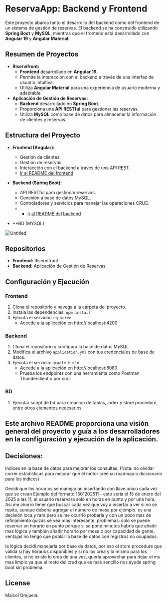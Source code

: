 
# ReservaApp: Backend y Frontend

Este proyecto abarca tanto el desarrollo del backend como del frontend de un sistema de gestión de reservas. El backend se ha construido utilizando **Spring Boot** y **MySQL**, mientras que el frontend está desarrollado con **Angular 19** y **Angular Material**.

## Resumen de Proyectos

* **Riservifront:**
  * **Frontend** desarrollado en **Angular 19**.
  * Permite la interacción con el backend a través de una interfaz de usuario intuitiva.
  * Utiliza **Angular Material** para una experiencia de usuario moderna y adaptable.
* **Aplicación de Gestión de Reservas:**
  * **Backend** desarrollado en **Spring Boot**.
  * Proporciona una **API RESTful** para gestionar las reservas.
  * Utiliza **MySQL** como base de datos para almacenar la información de clientes y reservas.

## Estructura del Proyecto

* **Frontend (Angular):**
  * Gestión de clientes.
  * Gestión de reservas.
  * Interacción con el backend a través de una API REST.
  * [Ir al README del frontend](riservifront/README.md)
* **Backend (Spring Boot):**
  * API RESTful para gestionar reservas.
  * Conexión a base de datos MySQL.
  * Controladores y servicios para manejar las operaciones CRUD.
  * * [Ir al README del backend](README.md)
 
* **BD (MYSQL)
  
![Untitled](https://github.com/user-attachments/assets/41960770-2e92-4143-99e2-c84331297250)


## Repositorios
* **Frontend:** Riservifront
* **Backend:** Aplicación de Gestión de Reservas

## Configuración y Ejecución

### Frontend
1. Clona el repositorio y navega a la carpeta del proyecto.
2. Instala las dependencias: `npm install`
3. Ejecuta el servidor: `ng serve`
   * Accede a la aplicación en http://localhost:4200

### Backend
1. Clona el repositorio y configura la base de datos MySQL.
2. Modifica el archivo `application.yml` con tus credenciales de base de datos.
3. Ejecuta el servicio: `gradle build`
   * Accede a la aplicación en http://localhost:8080
   * Prueba los endpoints con una herramienta como Postman Thunderclient o por curl.

### BD
1. Ejecutar script de bd para creación de tablas, index y store procedure, entre otros elementos necesarios


## Este archivo README proporciona una visión general del proyecto y guía a los desarrolladores en la configuración y ejecución de la aplicación.

## Decisiones:
 Indices en la base de datos para mejorar los consultas, (Nota: no olvidar correr estadísticas para mejorar que el motor cree su roadmap o diccionario para los indices)

 
 Decidí que los horarios se manejarian insertando con llave único cada vez que se crean
  Ejemplo del formato 1501202511 - esto seria el 15 de enero del 2025 a las 11, el usuario reservara solo en horas en punto y por una hora,
  Así me ahorro tener que buscar cada vez que voy a insertar a ver si no se repita, aunque debería agregar el numero de mesa por ejemplo.
  es una decisión loca y rara pero se me ocurrió probarla y con un poco mas de refinamiento quizás se vea mas interesante, problemas: solo se puede reservar en horario en punto porque si se pone minutos habría que   añadir mas lógica y también añadir horario por mesa o por capacidad de gente, ventajas no tengo que poblar la base de datos con registros no ocupados.

  la lógica decidí manejarla por base de datos, por eso el store procedure que valida si hay horarios disponibles y si no los crea y lo mismo para los clientes, si no existe lo crea de una vez, quería aprovechar para dejar el ms mas limpio ya que el resto del crud que es mas sencillo nos ayuda spring boot sin problema.


## License

Maicol Orejuela.
